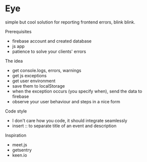 Eye
=================

simple but cool solution for reporting frontend errors, blink blink.

Prerequisites

- firebase account and created database
- js app
- patience to solve your clients' errors

The idea

- get console.logs, errors, warnings
- get js exceptions
- get user environment
- save them to localStorage
- when the exception occurs (you specify when), send the data to firebase
- observe your user behaviour and steps in a nice form

Code style
- I don't care how you code, it should integrate seamlessly
- insert :: to separate title of an event and description

Inspiration
- meet.js
- getsentry
- keen.io 
